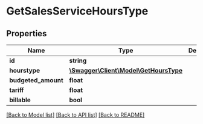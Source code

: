 # GetSalesServiceHoursType

## Properties

 Name                | Type                                                      | Description | Notes      
---------------------|-----------------------------------------------------------|-------------|------------
 **id**              | **string**                                                |             | [optional] 
 **hourstype**       | [**\Swagger\Client\Model\GetHoursType**](GetHoursType.md) |             | [optional] 
 **budgeted_amount** | **float**                                                 |             | [optional] 
 **tariff**          | **float**                                                 |             | [optional] 
 **billable**        | **bool**                                                  |             | [optional] 

[[Back to Model list]](../README.md#documentation-for-models) [[Back to API list]](../README.md#documentation-for-api-endpoints) [[Back to README]](../README.md)


